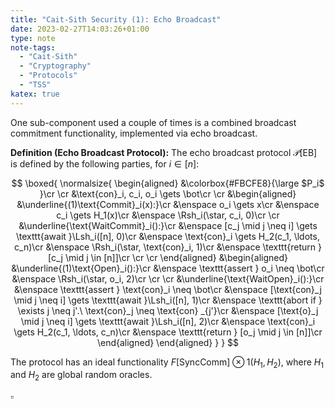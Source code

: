 ```yaml
---
title: "Cait-Sith Security (1): Echo Broadcast"
date: 2023-02-27T14:03:26+01:00
type: note
note-tags:
  - "Cait-Sith"
  - "Cryptography"
  - "Protocols"
  - "TSS"
katex: true
---
```


One sub-component used a couple of times is a combined broadcast commitment
functionality, implemented via echo broadcast.

**Definition (Echo Broadcast Protocol):**
The echo broadcast protocol $\mathscr{P}[\text{EB}]$ is defined by the following parties,
for $i \in [n]$:

$$
\boxed{
\normalsize{
\begin{aligned}
&\colorbox{#FBCFE8}{\large
  $P_i$
}\cr
\cr
&\text{con}_i, c_i, o_i \gets \bot\cr
\cr
&\begin{aligned}
&\underline{(1)\text{Commit}_i(x):}\cr
&\enspace o_i \gets x\cr
&\enspace c_i \gets H_1(x)\cr
&\enspace \Rsh_i(\star, c_i, 0)\cr
\cr
&\underline{\text{WaitCommit}_i():}\cr
&\enspace [c_j \mid j \neq i] \gets \texttt{await }\Lsh_i([n], 0)\cr
&\enspace \text{con}_i \gets H_2(c_1, \ldots, c_n)\cr
&\enspace \Rsh_i(\star, \text{con}_i, 1)\cr
&\enspace \texttt{return } [c_j \mid j \in [n]]\cr
\cr
\cr
\end{aligned}
&\begin{aligned}
&\underline{(1)\text{Open}_i():}\cr
&\enspace \texttt{assert } o_i \neq \bot\cr
&\enspace \Rsh_i(\star, o_i, 2)\cr
\cr
\cr
&\underline{\text{WaitOpen}_i():}\cr
&\enspace \texttt{assert } \text{con}_i \neq \bot\cr
&\enspace [\text{con}_j \mid j \neq i] \gets \texttt{await }\Lsh_i([n], 1)\cr
&\enspace \texttt{abort if } \exists j \neq j'.\ \text{con}_j \neq \text{con} _{j'}\cr
&\enspace [\text{o}_j \mid j \neq i] \gets \texttt{await }\Lsh_i([n], 2)\cr
&\enspace \text{con}_i \gets H_2(c_1, \ldots, c_n)\cr
&\enspace \texttt{return } [o_j \mid j \in [n]]\cr
\end{aligned}
\end{aligned}
}
}
$$

The protocol has an ideal functionality $F[\text{SyncComm}] \otimes 1(H_1, H_2)$,
where $H_1$ and $H_2$ are global random oracles.

$\square$